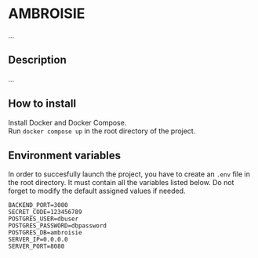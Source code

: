 # AMBROISIE

...

## Description

...

## How to install

Install Docker and Docker Compose.  
Run `docker compose up` in the root directory of the project.

## Environment variables

In order to succesfully launch the project, you have to create an `.env` file in the root directory. It must contain all the variables listed below. Do not forget to modify the default assigned values if needed.

```
BACKEND_PORT=3000
SECRET_CODE=123456789
POSTGRES_USER=dbuser
POSTGRES_PASSWORD=dbpassword
POSTGRES_DB=ambroisie
SERVER_IP=0.0.0.0
SERVER_PORT=8080
```
